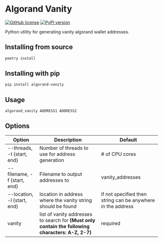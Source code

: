 # Algorand Vanity
[![GitHub license](https://img.shields.io/github/license/sithladyraven/algorand-vanity.svg?style=social)](https://github.com/sithladyraven/algorand-vanity/blob/master/LICENSE) [![PyPI version](https://badge.fury.io/py/algorand-vanity.svg)](https://badge.fury.io/py/algorand-vanity) 

Python utility for generating vanity algorand wallet addresses.

## Installing from source
```bash
poetry install
```

## Installing with pip
```bash
pip install algorand-vanity
```

## Usage
```bash
algorand_vanity ADDRESS1 ADDRESS2
```

## Options
Option | Description | Default
--- | --- | ---
--threads, -t {start, end} | Number of threads to use for address generation | # of CPU cores
--filename, -f {start, end} | Filename to output addresses to | vanity_addresses
--location, -l {start, end} | location in address where the vanity string should be found | if not specified then string can be anywhere in the address
vanity | list of vanity addresses to search for **(Must only contain the following characters: A-Z, 2-7)** | required

